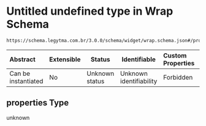 # Untitled undefined type in Wrap Schema

```txt
https://schema.legytma.com.br/3.0.0/schema/widget/wrap.schema.json#/properties
```




| Abstract            | Extensible | Status         | Identifiable            | Custom Properties | Additional Properties | Access Restrictions | Defined In                                                                     |
| :------------------ | ---------- | -------------- | ----------------------- | :---------------- | --------------------- | ------------------- | ------------------------------------------------------------------------------ |
| Can be instantiated | No         | Unknown status | Unknown identifiability | Forbidden         | Allowed               | none                | [wrap.schema.json\*](../schema/widget/wrap.schema.json) |

## properties Type

unknown
